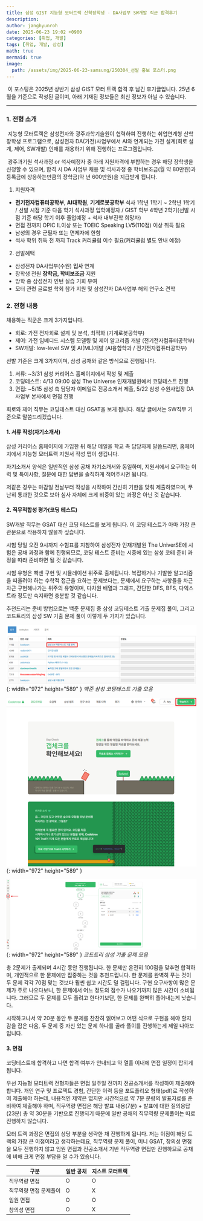 ```yaml
---
title: 삼성 GIST 지능형 모터트랙 산학장학생 - DA사업부 SW개발 직군 합격후기
description:  
author: janghyunroh
date: 2025-06-23 19:02 +0900
categories: [취업, 개발]
tags: [취업, 개발, 삼성]
math: true
mermaid: true
image: 
  path: /assets/img/2025-06-23-samsung/250304_선발 홍보 포스터.png
---
```


 &nbsp;이 포스팅은 2025년 상반기 삼성 GIST 모터 트랙 합격 후 남긴 후기글입니다. 25년 6월을 기준으로 작성된 글이며, 아래 기재된 정보들은 최신 정보가 아닐 수 있습니다. 

---

### 1. 전형 소개

&nbsp;지능형 모터트랙은 삼성전자와 광주과학기술원이 협력하여 진행하는 취업연계형 산학장학생 프로그램으로, 삼성전자 DA(가전)사업부에서 AI와 연계되는 가전 설계(회로 설계, 제어, SW개발) 인재를 채용하기 위해 진행하는 프로그램입니다. 

&nbsp;광주과기원 석사과정 or 석사예정자 중 아래 지원자격에 부합하는 경우 해당 장학생을 신청할 수 있으며, 합격 시 DA 사업부 채용 및 석사과정 중 학비보조금(월 약 80만원)과 등록금에 상응하는만큼의 장학금(약 년 600만원)을 지급받게 됩니다. 

1. 지원자격
 - **전기전자컴퓨터공학부**, **AI대학원**, **기계로봇공학부** 석사 1학년 1학기 ~ 2학년 1학기 / 선발 시점 기준 다음 학기 석사과정 입학예정자 / GIST 학부 4학년 2학기(선발 시점 기준 해당 학기 이후 졸업예정 + 석사 내부진학 희망자)
 - 면접 전까지 OPIC IL이상 또는 TOEIC Speaking LV5(110점) 이상 취득 필요
 - 남성의 경우 군필자 또는 면제자에 한함
 - 석사 학위 취득 전 까지 Track 커리큘럼 이수 필요(커리큘럼 별도 안내 예정)

2. 선발혜택
 - 삼성전자 DA사업부(수원) **입사** 연계
 - 장학생 전원 **장학금, 학비보조금** 지원
 - 방학 중 삼성전자 인턴 실습 기회 부여
 - 모터 관련 글로벌 학회 참가 지원 및 삼성잔자 DA사업부 해외 연구소 견학 

### 2. 전형 내용

채용하는 직군은 크게 3가지입니다. 

 - 회로: 가전 전자회로 설계 및 분석, 최적화 (기계로봇공학부)
 - 제어: 가전 임베디드 시스템 모델링 및 제어 알고리즘 개발 (전기전자컴퓨터공학부)
 - SW개발: low-level SW 및 AI(ML)개발 (AI융합학과 / 전기전자컴퓨터공학부)

선발 기준은 크게 3가지이며, 삼성 공채와 같은 방식으로 진행됩니다. 

1. 서류: ~3/31 삼성 커리어스 홈페이지에서 작성 및 제출
2. 코딩테스트: 4/13 09:00 삼성 The Universe 인재개발원에서 코딩테스트 진행
3. 면접: ~5/15 삼성 측 담당자 이메일로 전공소개서 제출, 5/22 삼성 수원사업장 DA사업부 본사에서 면접 진행 

회로와 제어 직무는 코딩테스트 대신 GSAT을 보게 됩니다. 해당 글에서는 SW직무 기준으로 말씀드리겠습니다. 

#### 1. 서류 작성(자기소개서)

삼성 커리어스 홈페이지에 가입한 뒤 해당 메일을 학교 측 담당자께 말씀드리면, 홈페이지에서 지능형 모터트랙 지원서 작성 탭이 생깁니다. 

자기소개서 양식은 일반적인 삼성 공채 자기소개서와 동일하며, 지원서에서 요구하는 이력 및 특이사항, 질문에 대한 답변을 솔직하게 적어주시면 됩니다. 

저같은 경우는 마감일 전날부터 작성을 시작하여 간신히 기한을 맞춰 제출하였으며, 무난히 통과한 것으로 보아 심사 자체에 크게 비중이 있는 과정은 아닌 것 같습니다. 

#### 2. 직무적합성 평가(코딩 테스트)

SW개발 직무는 GSAT 대신 코딩 테스트를 보게 됩니다. 이 코딩 테스트가 아마 가장 큰 관문으로 작용하지 않을까 싶습니다. 

시험 당일 오전 9시까지 수험표를 지참하여 삼성전자 인재개발원 The UniverSE에 
시험은 공채 과정과 함께 진행되므로, 코딩 테스트 준비는 시중에 있는 삼성 코테 준비 과정을 따라 준비하면 될 것 같습니다. 

시험 유형은 빡센 구현 및 시뮬레이션 위주로 출제됩니다. 복잡하거나 기발한 알고리즘을 떠올려야 하는 수학적 접근을 요하는 문제보다는, 문제에서 요구하는 사항들을 차근차근 구현해나가는 위주의 유형이며, 다차원 배열과 그래프, 간단한 DFS, BFS, 다익스트라 정도만 숙지하면 충분할 것 같습니다. 

추천드리는 준비 방법으로는 백준 문제집 중 삼성 코딩테스트 기출 문제집 풀이, 그리고 코드트리의 삼성 SW 기출 문제 풀이 이렇게 두 가지가 있습니다. 

![Desktop View](/assets/img/2025-06-23-samsung/스크린샷%202025-06-30%20130859.png){: width="972" height="589" }
_백준 삼성 코딩테스트 기출 모음_


![Desktop View](/assets/img/2025-06-23-samsung/스크린샷%202025-06-30%20131531.png){: width="972" height="589" }


![Desktop View](/assets/img/2025-06-23-samsung/스크린샷%202025-06-30%20131603.png){: width="972" height="589" }
_코드트리 삼성 기출 문제 모음_

총 2문제가 출제되며 4시간 동안 진행됩니다. 한 문제만 온전히 100점을 맞추면 합격하며, 개인적으로 한 문제에만 집중하는 것을 추천드립니다. 한 문제를 완벽히 푸는 것이 두 문제 각각 70점 맞는 것보다 훨씬 쉽고 시간도 덜 걸립니다. 구현 요구사항이 많은 문제가 주로 나오다보니, 한 문제에서 어느 정도의 점수가 나오기까지 많은 시간이 소비됩니다. 그러므로 두 문제를 모두 풀려고 한다기보단, 한 문제를 완벽히 풀어내는게 낫습니다. 

시작하고나서 약 20분 동안 두 문제를 찬찬히 읽어보고 어떤 식으로 구현을 해야 할지 감을 잡은 다음, 두 문제 중 자신 있는 문제 하나를 골라 풀이를 진행하는게 제일 나아보입니다. 

#### 3. 면접 

코딩테스트에 합격하고 나면 합격 여부가 안내되고 약 열흘 이내에 면접 일정이 잡히게 됩니다. 

 우선 지능형 모터트랙 전형자들은 면접 일주일 전까지 전공소개서를 작성하여 제출해야 합니다. 개인 연구 및 프로젝트 경험, 간단한 이력 등을 포트폴리오 형태(pdf)로 작성하여 제출해야 하는데, 내용적인 제약은 없지만 시간적으로 약 7분 분량의 발표자료를 준비하여 제출해야 하며, 직무역량 면접은 해당 발표 내용(7분) + 발표에 대한 질의응답(23분) 총 약 30분을 기반으로 진행되기 때문에 일반 공채의 직무역량 문제풀이는 따로 진행하지 않습니다. 

 모터 트랙 과정은 면접의 상당 부분을 생략한 채 진행하게 됩니다. 저는 이점이 해당 트랙의 가장 큰 이점이라고 생각하는데요, 직무역량 문제 풀이, 미니 GSAT, 창의성 면접을 모두 진행하지 않고 임원 면접과 전공소개서 기반 직무역량 면접만 진행하므로 공채에 비해 크게 면접 부담을 덜 수가 있습니다. 

| 구분                   | 일반 공채 | 지스트 모터트랙 |
| ---------------------- | --------- | --------------- |
| 직무역량 면접          | O         | O               |
| 직무역량 면접 문제풀이 | O         | X               |
| 임원 면접              | O         | O               |
| 창의성 면접            | O         | X               |


